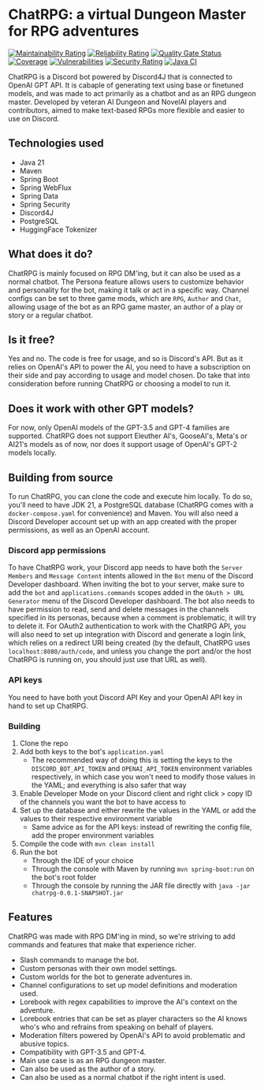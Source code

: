 # ChatRPG: a virtual Dungeon Master for RPG adventures
[![Maintainability Rating](https://sonarcloud.io/api/project_badges/measure?project=chatrpg-cs_chatrpg-be&metric=sqale_rating)](https://sonarcloud.io/summary/new_code?id=chatrpg-cs_chatrpg-be) [![Reliability Rating](https://sonarcloud.io/api/project_badges/measure?project=chatrpg-cs_chatrpg-be&metric=reliability_rating)](https://sonarcloud.io/summary/new_code?id=chatrpg-cs_chatrpg-be) [![Quality Gate Status](https://sonarcloud.io/api/project_badges/measure?project=chatrpg-cs_chatrpg-be&metric=alert_status)](https://sonarcloud.io/summary/new_code?id=chatrpg-cs_chatrpg-be) [![Coverage](https://sonarcloud.io/api/project_badges/measure?project=chatrpg-cs_chatrpg-be&metric=coverage)](https://sonarcloud.io/summary/new_code?id=chatrpg-cs_chatrpg-be) [![Vulnerabilities](https://sonarcloud.io/api/project_badges/measure?project=chatrpg-cs_chatrpg-be&metric=vulnerabilities)](https://sonarcloud.io/summary/new_code?id=chatrpg-cs_chatrpg-be) [![Security Rating](https://sonarcloud.io/api/project_badges/measure?project=chatrpg-cs_chatrpg-be&metric=security_rating)](https://sonarcloud.io/summary/new_code?id=chatrpg-cs_chatrpg-be) [![Java CI](https://github.com/chatrpg-cs/chatrpg-be/actions/workflows/automated-build.yaml/badge.svg)](https://github.com/chatrpg-cs/chatrpg-be/actions/workflows/automated-build.yaml)

ChatRPG is a Discord bot powered by Discord4J that is connected to OpenAI GPT API. It is cabaple of generating text using base or finetuned models, and was made to act primarily as a chatbot and as an RPG dungeon master. Developed by veteran AI Dungeon and NovelAI players and contributors, aimed to make text-based RPGs more flexible and easier to use on Discord.

## Technologies used
* Java 21
* Maven
* Spring Boot
* Spring WebFlux
* Spring Data
* Spring Security
* Discord4J
* PostgreSQL
* HuggingFace Tokenizer

## What does it do?
ChatRPG is mainly focused on RPG DM'ing, but it can also be used as a normal chatbot. The Persona feature allows users to customize behavior and personality for the bot, making it talk or act in a specific way. Channel configs can be set to three game mods, which are `RPG`, `Author` and `Chat`, allowing usage of the bot as an RPG game master, an author of a play or story or a regular chatbot.

## Is it free?
Yes and no. The code is free for usage, and so is Discord's API. But as it relies on OpenAI's API to power the AI, you need to have a subscription on their side and pay according to usage and model chosen. Do take that into consideration before running ChatRPG or choosing a model to run it.

## Does it work with other GPT models?
For now, only OpenAI models of the GPT-3.5 and GPT-4 families are supported. ChatRPG does not support Eleuther AI's, GooseAI's, Meta's or AI21's models as of now, nor does it support usage of OpenAI's GPT-2 models locally.

## Building from source
To run ChatRPG, you can clone the code and execute him locally. To do so, you'll need to have JDK 21, a PostgreSQL database (ChatRPG comes with a `docker-compose.yaml` for convenience) and Maven. You will also need a Discord Developer account set up with an app created with the proper permissions, as well as an OpenAI account.

### Discord app permissions
To have ChatRPG work, your Discord app needs to have both the `Server Members` and `Message Content` intents allowed in the `Bot` menu of the Discord Developer dashboard. When inviting the bot to your server, make sure to add the `bot` and `applications.commands` scopes added in the `OAuth > URL Generator` menu of the Discord Developer dashboard. The bot also needs to have permission to read, send and delete messages in the channels specified in its personas, because when a comment is problematic, it will try to delete it. For OAuth2 authentication to work with the ChatRPG API, you will also need to set up integration with Discord and generate a login link, which relies on a redirect URI being created (by the default, ChatRPG uses `localhost:8080/auth/code`, and unless you change the port and/or the host ChatRPG is running on, you should just use that URL as well).

### API keys
You need to have both yout Discord API Key and your OpenAI API key in hand to set up ChatRPG.

### Building
1. Clone the repo
2. Add both keys to the bot's `application.yaml`
    - The recommended way of doing this is setting the keys to the `DISCORD_BOT_API_TOKEN` and `OPENAI_API_TOKEN` environment variables respectively, in which case you won't need to modify those values in the YAML; and everything is also safer that way
3. Enable Developer Mode on your Discord client and right click > copy ID of the channels you want the bot to have access to
4. Set up the database and either rewrite the values in the YAML or add the values to their respective environment variable
    - Same advice as for the API keys: instead of rewriting the config file, add the proper environment variables
5. Compile the code with `mvn clean install`
6. Run the bot
    - Through the IDE of your choice
    - Through the console with Maven by running `mvn spring-boot:run` on the bot's root folder
    - Through the console by running the JAR file directly with `java -jar chatrpg-0.0.1-SNAPSHOT.jar`

## Features
ChatRPG was made with RPG DM'ing in mind, so we're striving to add commands and features that make that experience richer.

* Slash commands to manage the bot.
* Custom personas with their own model settings.
* Custom worlds for the bot to generate adventures in.
* Channel configurations to set up model definitions and moderation used.
* Lorebook with regex capabilities to improve the AI's context on the adventure.
* Lorebook entries that can be set as player characters so the AI knows who's who and refrains from speaking on behalf of players.
* Moderation filters powered by OpenAI's API to avoid problematic and abusive topics.
* Compatibility with GPT-3.5 and GPT-4.
* Main use case is as an RPG dungeon master.
* Can also be used as the author of a story.
* Can also be used as a normal chatbot if the right intent is used.
